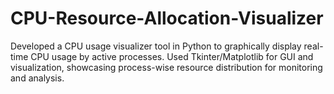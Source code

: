 # CPU-Resource-Allocation-Visualizer
 Developed a CPU usage visualizer tool in Python to graphically display real-time
CPU usage by active processes. Used Tkinter/Matplotlib for GUI and visualization,
showcasing process-wise resource distribution for monitoring and analysis.
